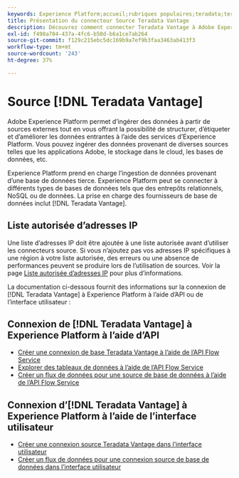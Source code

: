 ```yaml
---
keywords: Experience Platform;accueil;rubriques populaires;teradata;teradata vantage
title: Présentation du connecteur Source Teradata Vantage
description: Découvrez comment connecter Teradata Vantage à Adobe Experience Platform à l’aide d’API ou de l’interface utilisateur.
exl-id: f498a704-437a-4fc6-b50d-b6a1ce7ab264
source-git-commit: f129c215ebc5dc169b9a7ef9b3faa3463ab413f3
workflow-type: tm+mt
source-wordcount: '243'
ht-degree: 37%

---
```


# Source [!DNL Teradata Vantage]

Adobe Experience Platform permet d’ingérer des données à partir de sources externes tout en vous offrant la possibilité de structurer, d’étiqueter et d’améliorer les données entrantes à l’aide des services d’Experience Platform. Vous pouvez ingérer des données provenant de diverses sources telles que les applications Adobe, le stockage dans le cloud, les bases de données, etc.

Experience Platform prend en charge l’ingestion de données provenant d’une base de données tierce. Experience Platform peut se connecter à différents types de bases de données tels que des entrepôts relationnels, NoSQL ou de données. La prise en charge des fournisseurs de base de données inclut [!DNL Teradata Vantage].

## Liste autorisée d’adresses IP

Une liste d’adresses IP doit être ajoutée à une liste autorisée avant d’utiliser les connecteurs source. Si vous n’ajoutez pas vos adresses IP spécifiques à une région à votre liste autorisée, des erreurs ou une absence de performances peuvent se produire lors de l’utilisation de sources. Voir la page [Liste autorisée d’adresses IP](../../ip-address-allow-list.md) pour plus d’informations.

La documentation ci-dessous fournit des informations sur la connexion de [!DNL Teradata Vantage] à Experience Platform à l’aide d’API ou de l’interface utilisateur :

## Connexion de [!DNL Teradata Vantage] à Experience Platform à l’aide d’API

- [Créer une connexion de base Teradata Vantage à l’aide de l’API Flow Service](../../tutorials/api/create/databases/teradata-vantage.md)
- [Explorer des tableaux de données à l’aide de l’API Flow Service](../../tutorials/api/explore/tabular.md)
- [Créer un flux de données pour une source de base de données à l’aide de l’API Flow Service](../../tutorials/api/collect/database-nosql.md)

## Connexion d’[!DNL Teradata Vantage] à Experience Platform à l’aide de l’interface utilisateur

- [Créer une connexion source Teradata Vantage dans l’interface utilisateur](../../tutorials/ui/create/databases/teradata-vantage.md)
- [Créer un flux de données pour une connexion source de base de données dans l’interface utilisateur](../../tutorials/ui/dataflow/databases.md)
